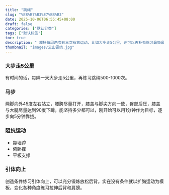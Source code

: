 ```yaml
---
title: "跳绳"
slug: "%E8%B7%B3%E7%BB%B3"
date: 2025-10-06T06:55:45+08:00
draft: false
categories: ["默认分类"]
tags: ["默认标签"]
toc: true
description: " 减持每周两次到三次有氧运动，比如大步走5公里，还可以再补充练习鼻吸鼻-跳绳500-1000次。运动量不能过，合适为宜"
thumbnail: "images/云山雾绕.jpg"
---
```


### 大步走5公里

有时间的话，每隔一天大步走5公里，再练习跳绳500-1000次。

### 马步

两脚向外45度左右站立，腰胯尽量打开，膝盖与脚尖方向一致，臀部后压，膝盖与大腿尽量达到90度下蹲，能坚持多少都可以，刚开始可以用1分钟作为目标，逐步向5分钟靠拢。

### 阻抗运动

* 靠墙蹲
* 俯卧撑
* 平板支撑

### 引体向上

创造条件练习引体向上，可以充分锻炼放松后背。实在没有条件就以扩胸运动为模板，变化各种角度练习拉伸后背和肩膀。
